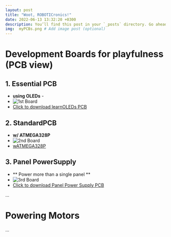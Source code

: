 ```yaml
---
layout: post
title: "Woot, ROBOTICronics!"
date: 2022-06-13 13:32:20 +0300
description: You’ll find this post in your `_posts` directory. Go ahead and edit it and re-build the site to see your changes. # Add post description (optional)
img:  myPCBs.png # Add image post (optional)
---
```


# Development Boards for playfulness (PCB view)
## 1.  Essential PCB
  - **using OLEDs** -
  - ![1st Board]({{site.baseurl}}/assets/img/learnOLEDs.png)
  - <a href="https://raw.githubusercontent.com/ROBOTICronics/PCB/blob/main/xMM/learnOLEDs.zip?raw=true" download="wATMEGA328P">Click to download learnOLEDs PCB</a>

## 2.  StandardPCB
  - **w/ ATMEGA328P**
  - ![2nd Board]({{site.baseurl}}/assets/img/wATMEGA328P.png)
  - [wATMEGA328P](https://raw.githubusercontent.com/ROBOTICronics/PCB/blob/main/xMM/wATMEGA328P.zip?raw=true)

## 3. Panel PowerSupply
  - ** Power more than a single panel **
  - ![3rd Board]({{site.baseurl}}/assets/img/panelpowersupply.png)
  - <a href="https://github.com/ROBOTICronics/PCB/blob/main/xMM/panel-power-supply.zip?raw=true">Click to download Panel Power Supply PCB</a> 

...

# Powering Motors

...
